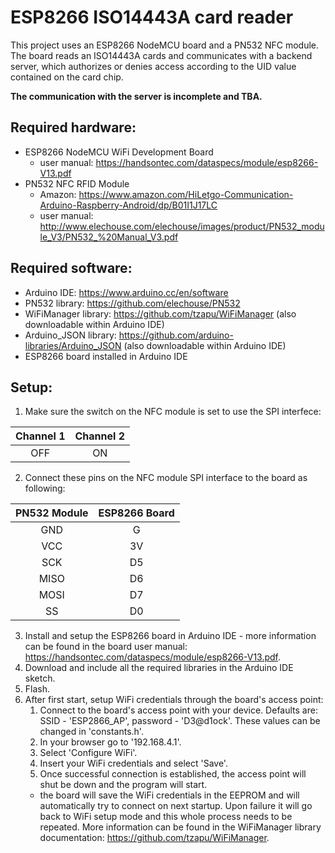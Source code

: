 # ESP8266 ISO14443A card reader

This project uses an ESP8266 NodeMCU board and a PN532 NFC module. The board reads an ISO14443A cards and communicates with a backend server, which authorizes or denies access according to the UID value contained on the card chip.

**The communication with the server is incomplete and TBA.**

## Required hardware:
- ESP8266 NodeMCU WiFi Development Board
   - user manual: https://handsontec.com/dataspecs/module/esp8266-V13.pdf
- PN532 NFC RFID Module
  - Amazon: https://www.amazon.com/HiLetgo-Communication-Arduino-Raspberry-Android/dp/B01I1J17LC
  - user manual: http://www.elechouse.com/elechouse/images/product/PN532_module_V3/PN532_%20Manual_V3.pdf

## Required software:
- Arduino IDE: https://www.arduino.cc/en/software
- PN532 library: https://github.com/elechouse/PN532
- WiFiManager library: https://github.com/tzapu/WiFiManager (also downloadable within Arduino IDE)
- Arduino_JSON library: https://github.com/arduino-libraries/Arduino_JSON (also downloadable within Arduino IDE)
- ESP8266 board installed in Arduino IDE

## Setup:
1. Make sure the switch on the NFC module is set to use the SPI interfece:
   
| Channel 1 | Channel 2 |
|:---------:|:---------:|
| OFF       | ON        |

2. Connect these pins on the NFC module SPI interface to the board as following:

| PN532 Module | ESP8266 Board |
|:------------:|:-------------:|
| GND          | G             |
| VCC          | 3V            |
| SCK          | D5            |
| MISO         | D6            |
| MOSI         | D7            |
| SS           | D0            |

3. Install and setup the ESP8266 board in Arduino IDE - more information can be found in the board user manual: https://handsontec.com/dataspecs/module/esp8266-V13.pdf.
4. Download and include all the required libraries in the Arduino IDE sketch.
5. Flash.
6. After first start, setup WiFi credentials through the board's access point:
   1. Connect to the board's access point with your device. Defaults are: SSID - 'ESP2866_AP', password - 'D3@d1ock'. These values can be changed in 'constants.h'.
   2. In your browser go to '192.168.4.1'.
   3. Select 'Configure WiFi'.
   4. Insert your WiFi credentials and select 'Save'.
   5. Once successful connection is established, the access point will shut be down and the program will start.
   - the board will save the WiFi credentials in the EEPROM and will automatically try to connect on next startup. Upon failure it will go back to WiFi setup mode and this whole process needs to be repeated. More information can be found in the WiFiManager library documentation: https://github.com/tzapu/WiFiManager.
